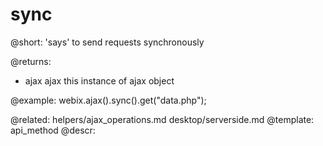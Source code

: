 sync
=============


@short: 'says' to send requests synchronously 
	

@returns:
- ajax       ajax     this instance of ajax object	

@example:
webix.ajax().sync().get("data.php");

@related:
	helpers/ajax_operations.md
    desktop/serverside.md
@template:	api_method
@descr:


